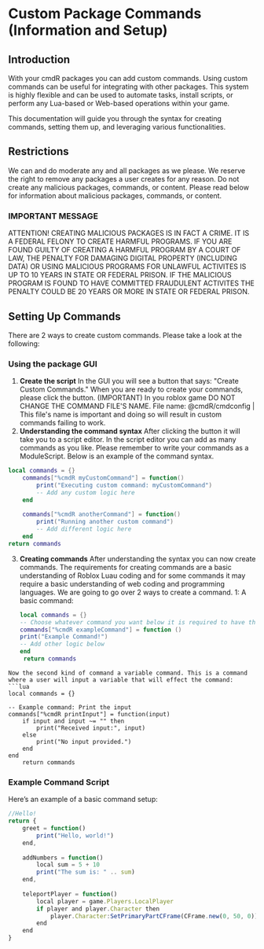 # Custom Package Commands (Information and Setup)

## Introduction
With your cmdR packages you can add custom commands. Using custom commands can be useful for integrating with other packages. This system is highly flexible and can be used to automate tasks, install scripts, or perform any Lua-based or Web-based operations within your game.

This documentation will guide you through the syntax for creating commands, setting them up, and leveraging various functionalities.

## Restrictions
We can and do moderate any and all packages as we please. We reserve the right to remove any packages a user creates for any reason. Do not create any malicious packages, commands, or content. Please read below for information about malicious packages, commands, or content.
### IMPORTANT MESSAGE
ATTENTION! CREATING MALICIOUS PACKAGES IS IN FACT A CRIME. IT IS A FEDERAL FELONY TO CREATE HARMFUL PROGRAMS. IF YOU ARE FOUND GUILTY OF CREATING A HARMFUL PROGRAM BY A COURT OF LAW, THE PENALTY FOR DAMAGING DIGITAL PROPERTY (INCLUDING DATA) OR USING MALICIOUS PROGRAMS FOR UNLAWFUL ACTIVITES IS UP TO 10 YEARS IN STATE OR FEDERAL PRISON. IF THE MALICIOUS PROGRAM IS FOUND TO HAVE COMMITTED FRAUDULENT ACTIVITES THE PENALTY COULD BE 20 YEARS OR MORE IN STATE OR FEDERAL PRISON.

## Setting Up Commands

There are 2 ways to create custom commands. Please take a look at the following:

### Using the package GUI

1. **Create the script** In the GUI you will see a button that says: "Create Custom Commands." When you are ready to create your commands, please click the button.
(IMPORTANT) In you roblox game DO NOT CHANGE THE COMMAND FILE'S NAME. File name: @cmdR/cmdconfig | This file's name is important and doing so will result in custom commands failing to work.
2. **Understanding the command syntax** After clicking the button it will take you to a script editor.  In the script editor you can add as many commands as you like. Please remember to write your commands as a ModuleScript. Below is an example of the command syntax.
```lua
local commands = {}
    commands["%cmdR myCustomCommand"] = function()
        print("Executing custom command: myCustomCommand")
        -- Add any custom logic here
    end
    
    commands["%cmdR anotherCommand"] = function()
        print("Running another custom command")
        -- Add different logic here
    end
return commands
```
3. **Creating commands** After understanding the syntax you can now create commands. The requirements for creating commands are a basic understanding of Roblox Luau coding and for some commands it may require a basic understanding of web coding and programming languages. We are going to go over 2 ways to create a command. 1: A basic command:
   ```lua
   local commands = {}
   -- Choose whatever command you want below it is required to have the % sign:
   commands["%cmdR exampleCommand"] = function ()
   print("Example Command!")
   -- Add other logic below
   end
	return commands
```    
Now the second kind of command a variable command. This is a command where a user will input a variable that will effect the command:
```lua
local commands = {}

-- Example command: Print the input
commands["%cmdR printInput"] = function(input)
	if input and input ~= "" then
		print("Received input:", input)
	else
		print("No input provided.")
	end
end
	return commands
```

### Example Command Script

Here’s an example of a basic command setup:

```javascript
//Hello!
return {
    greet = function()
        print("Hello, world!")
    end,
    
    addNumbers = function()
        local sum = 5 + 10
        print("The sum is: " .. sum)
    end,
    
    teleportPlayer = function()
        local player = game.Players.LocalPlayer
        if player and player.Character then
            player.Character:SetPrimaryPartCFrame(CFrame.new(0, 50, 0))
        end
    end
}
```
